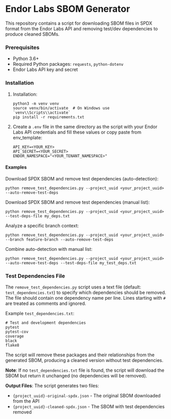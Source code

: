 # Endor Labs SBOM Generator

This repository contains a script for downloading SBOM files in SPDX format from the Endor Labs API and removing test/dev dependencies to produce cleaned SBOMs.

### Prerequisites

- Python 3.6+
- Required Python packages: `requests`, `python-dotenv`
- Endor Labs API key and secret

### Installation

1. Installation:
   ```
   python3 -m venv venv
   source venv/bin/activate  # On Windows use `venv\\Scripts\\activate`
   pip install -r requirements.txt
   ```

2. Create a `.env` file in the same directory as the script with your Endor Labs API credentials and fill these values or copy paste from env_template:
   ```
   API_KEY=<YOUR_KEY>
   API_SECRET=<YOUR_SECRET>
   ENDOR_NAMESPACE="<YOUR_TENANT_NAMESPACE>"
   ```

#### Examples

Download SPDX SBOM and remove test dependencies (auto-detection):
```
python remove_test_dependencies.py --project_uuid <your_project_uuid> --auto-remove-test-deps
```

Download SPDX SBOM and remove test dependencies (manual list):
```
python remove_test_dependencies.py --project_uuid <your_project_uuid> --test-deps-file my_deps.txt
```

Analyze a specific branch context:
```
python remove_test_dependencies.py --project_uuid <your_project_uuid> --branch feature-branch --auto-remove-test-deps
```

Combine auto-detection with manual list:
```
python remove_test_dependencies.py --project_uuid <your_project_uuid> --auto-remove-test-deps --test-deps-file my_test_deps.txt
```

### Test Dependencies File

The `remove_test_dependencies.py` script uses a text file (default: `test_dependencies.txt`) to specify which dependencies should be removed. The file should contain one dependency name per line. Lines starting with `#` are treated as comments and ignored.

Example `test_dependencies.txt`:
```
# Test and development dependencies
pytest
pytest-cov
coverage
black
flake8
```

The script will remove these packages and their relationships from the generated SBOM, producing a cleaned version without test dependencies.

**Note**: If no `test_dependencies.txt` file is found, the script will download the SBOM but return it unchanged (no dependencies will be removed).

**Output Files**: The script generates two files:
- `{project_uuid}-original-spdx.json` - The original SBOM downloaded from the API
- `{project_uuid}-cleaned-spdx.json` - The SBOM with test dependencies removed
